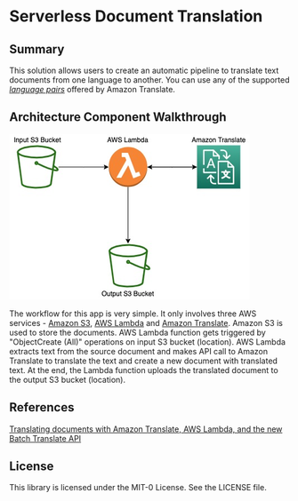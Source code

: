 # Serverless Document Translation

## Summary
This solution allows users to create an automatic pipeline to translate text documents from one language to another. You can use any of the supported [*language pairs*](https://docs.aws.amazon.com/translate/latest/dg/what-is.html) offered by Amazon Translate.

## Architecture Component Walkthrough
![](architecture.jpg)

The workflow for this app is very simple. It only involves three AWS services - [Amazon S3](https://aws.amazon.com/s3/), [AWS Lambda](https://aws.amazon.com/lambda/) and [Amazon Translate](https://aws.amazon.com/translate/). Amazon S3 is used to store the documents. AWS Lambda function gets triggered by "ObjectCreate (All)" operations on input S3 bucket (location). AWS Lambda extracts text from the source document and makes API call to Amazon Translate to translate the text and create a new document with translated text. At the end, the Lambda function uploads the translated document to the output S3 bucket (location).

## References
[Translating documents with Amazon Translate, AWS Lambda, and the new Batch Translate API](https://aws.amazon.com/blogs/machine-learning/translating-documents-with-amazon-translate-aws-lambda-and-the-new-batch-translate-api/)

## License
This library is licensed under the MIT-0 License. See the LICENSE file.
